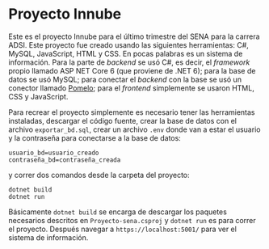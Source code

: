 # Proyecto Innube

Este es el proyecto Innube para el último trimestre del SENA para la carrera ADSI. Este proyecto fue creado usando las siguientes herramientas: C#, MySQL, JavaScript, HTML y CSS. En pocas palabras es un sistema de información. Para la parte de *backend* se usó C#, es decir, el *framework* propio llamado ASP NET Core 6 (que proviene de .NET 6); para la base de datos se usó MySQL; para conectar el *backend* con la base se usó un conector llamado [Pomelo](https://github.com/PomeloFoundation/Pomelo.EntityFrameworkCore.MySql); para el *frontend* simplemente se usaron HTML, CSS y JavaScript.

Para recrear el proyecto simplemente es necesario tener las herramientas instaladas, descargar el código fuente, crear la base de datos con el archivo `exportar_bd.sql`, crear un archivo `.env` donde van a estar el usuario y la contraseña para conectarse a la base de datos:

```
usuario_bd=usuario_creado
contraseña_bd=contraseña_creada
```

y correr dos comandos desde la carpeta del proyecto:

```
dotnet build
dotnet run
```

Básicamente `dotnet build` se encarga de descargar los paquetes necesarios descritos en `Proyecto-sena.csproj` y `dotnet run` es para correr el proyecto. Después navegar a `https://localhost:5001/` para ver el sistema de información.